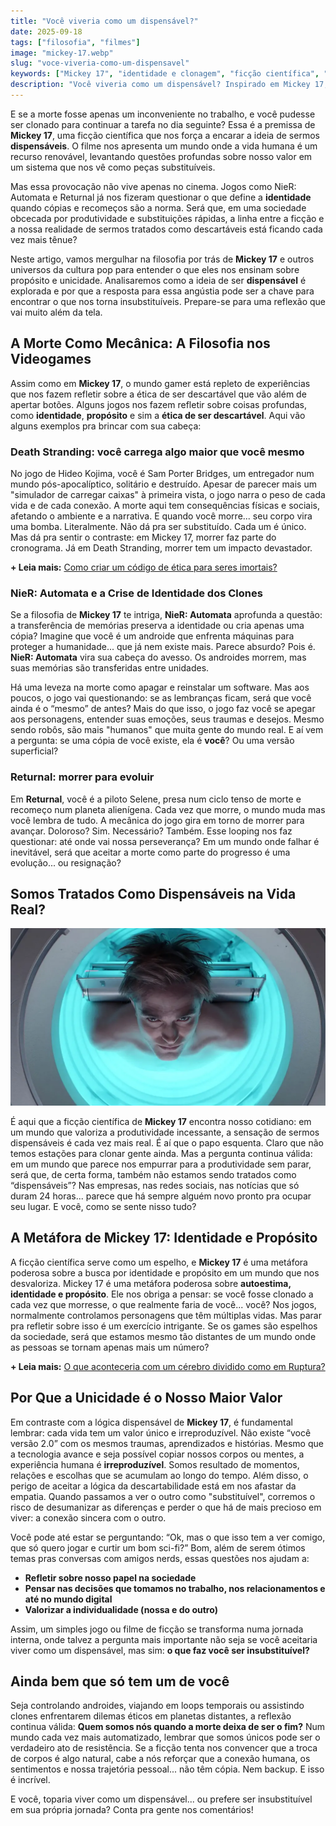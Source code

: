 ```yaml
---
title: "Você viveria como um dispensável?"
date: 2025-09-18
tags: ["filosofia", "filmes"]
image: "mickey-17.webp"
slug: "voce-viveria-como-um-dispensavel"
keywords: ["Mickey 17", "identidade e clonagem", "ficção científica", "Robert Pattinson Mickey 17", "Death Stranding, NieR: Automata, Returnal"]
description: "Você viveria como um dispensável? Inspirado em Mickey 17, exploramos o que nos torna únicos em um mundo de clones."
---
```


E se a morte fosse apenas um inconveniente no trabalho, e você pudesse ser clonado para continuar a tarefa no dia seguinte? Essa é a premissa de **Mickey 17**, uma ficção científica que nos força a encarar a ideia de sermos **dispensáveis**. O filme nos apresenta um mundo onde a vida humana é um recurso renovável, levantando questões profundas sobre nosso valor em um sistema que nos vê como peças substituíveis.

Mas essa provocação não vive apenas no cinema. Jogos como NieR: Automata e Returnal já nos fizeram questionar o que define a **identidade** quando cópias e recomeços são a norma. Será que, em uma sociedade obcecada por produtividade e substituições rápidas, a linha entre a ficção e a nossa realidade de sermos tratados como descartáveis está ficando cada vez mais tênue?

Neste artigo, vamos mergulhar na filosofia por trás de **Mickey 17** e outros universos da cultura pop para entender o que eles nos ensinam sobre propósito e unicidade. Analisaremos como a ideia de ser **dispensável** é explorada e por que a resposta para essa angústia pode ser a chave para encontrar o que nos torna insubstituíveis. Prepare-se para uma reflexão que vai muito além da tela.

## A Morte Como Mecânica: A Filosofia nos Videogames

Assim como em **Mickey 17**, o mundo gamer está repleto de experiências que nos fazem refletir sobre a ética de ser descartável que vão além de apertar botões. Alguns jogos nos fazem refletir sobre coisas profundas, como **identidade**, **propósito** e sim a **ética de ser descartável**. Aqui vão alguns exemplos pra brincar com sua cabeça:

### Death Stranding: você carrega algo maior que você mesmo

No jogo de Hideo Kojima, você é Sam Porter Bridges, um entregador num mundo pós-apocalíptico, solitário e destruído. Apesar de parecer mais um "simulador de carregar caixas" à primeira vista, o jogo narra o peso de cada vida e de cada conexão. A morte aqui tem consequências físicas e sociais, afetando o ambiente e a narrativa. E quando você morre... seu corpo vira uma bomba. Literalmente. Não dá pra ser substituído. Cada um é único. Mas dá pra sentir o contraste: em Mickey 17, morrer faz parte do cronograma. Já em Death Stranding, morrer tem um impacto devastador.

**+ Leia mais:** [Como criar um código de ética para seres imortais?](/como-criar-um-codigo-de-etica-para-seres-imortais/)

### NieR: Automata e a Crise de Identidade dos Clones

Se a filosofia de **Mickey 17** te intriga, **NieR: Automata** aprofunda a questão: a transferência de memórias preserva a identidade ou cria apenas uma cópia? Imagine que você é um androide que enfrenta máquinas para proteger a humanidade... que já nem existe mais. Parece absurdo? Pois é. **NieR: Automata** vira sua cabeça do avesso. Os androides morrem, mas suas memórias são transferidas entre unidades. 

Há uma leveza na morte como apagar e reinstalar um software. Mas aos poucos, o jogo vai questionando: se as lembranças ficam, será que você ainda é o “mesmo” de antes? Mais do que isso, o jogo faz você se apegar aos personagens, entender suas emoções, seus traumas e desejos. Mesmo sendo robôs, são mais "humanos" que muita gente do mundo real. E aí vem a pergunta: se uma cópia de você existe, ela é **você**? Ou uma versão superficial?

### Returnal: morrer para evoluir

Em **Returnal**, você é a piloto Selene, presa num ciclo tenso de morte e recomeço num planeta alienígena. Cada vez que morre, o mundo muda mas você lembra de tudo. A mecânica do jogo gira em torno de morrer para avançar. Doloroso? Sim. Necessário? Também. Esse looping nos faz questionar: até onde vai nossa perseverança? Em um mundo onde falhar é inevitável, será que aceitar a morte como parte do progresso é uma evolução... ou resignação?

## Somos Tratados Como Dispensáveis na Vida Real?

![mickey-17](robert-pattinson-mickey-17.webp)

É aqui que a ficção científica de **Mickey 17** encontra nosso cotidiano: em um mundo que valoriza a produtividade incessante, a sensação de sermos dispensáveis é cada vez mais real. É aí que o papo esquenta. Claro que não temos estações para clonar gente ainda. Mas a pergunta continua válida: em um mundo que parece nos empurrar para a produtividade sem parar, será que, de certa forma, também não estamos sendo tratados como “dispensáveis”? Nas empresas, nas redes sociais, nas notícias que só duram 24 horas... parece que há sempre alguém novo pronto pra ocupar seu lugar. E você, como se sente nisso tudo?

## A Metáfora de Mickey 17: Identidade e Propósito

A ficção científica serve como um espelho, e **Mickey 17** é uma metáfora poderosa sobre a busca por identidade e propósito em um mundo que nos desvaloriza. Mickey 17 é uma metáfora poderosa sobre **autoestima, identidade e propósito**. Ele nos obriga a pensar: se você fosse clonado a cada vez que morresse, o que realmente faria de você... você? Nos jogos, normalmente controlamos personagens que têm múltiplas vidas. Mas parar pra refletir sobre isso é um exercício intrigante. Se os games são espelhos da sociedade, será que estamos mesmo tão distantes de um mundo onde as pessoas se tornam apenas mais um número?

**+ Leia mais:** [O que aconteceria com um cérebro dividido como em Ruptura?](/o-que-aconteceria-com-um-cerebro-dividido-como-em-ruptura/)

## Por Que a Unicidade é o Nosso Maior Valor

Em contraste com a lógica dispensável de **Mickey 17**, é fundamental lembrar: cada vida tem um valor único e irreproduzível. Não existe “você versão 2.0” com os mesmos traumas, aprendizados e histórias. Mesmo que a tecnologia avance e seja possível copiar nossos corpos ou mentes, a experiência humana é **irreproduzível**. Somos resultado de momentos, relações e escolhas que se acumulam ao longo do tempo. Além disso, o perigo de aceitar a lógica da descartabilidade está em nos afastar da empatia. Quando passamos a ver o outro como "substituível", corremos o risco de desumanizar as diferenças e perder o que há de mais precioso em viver: a conexão sincera com o outro.

Você pode até estar se perguntando: “Ok, mas o que isso tem a ver comigo, que só quero jogar e curtir um bom sci-fi?” Bom, além de serem ótimos temas pras conversas com amigos nerds, essas questões nos ajudam a:

*   **Refletir sobre nosso papel na sociedade**
*   **Pensar nas decisões que tomamos no trabalho, nos relacionamentos e até no mundo digital**
*   **Valorizar a individualidade (nossa e do outro)**

Assim, um simples jogo ou filme de ficção se transforma numa jornada interna, onde talvez a pergunta mais importante não seja se você aceitaria viver como um dispensável, mas sim: **o que faz você ser insubstituível?**

## Ainda bem que só tem um de você

Seja controlando androides, viajando em loops temporais ou assistindo clones enfrentarem dilemas éticos em planetas distantes, a reflexão continua válida: **Quem somos nós quando a morte deixa de ser o fim?** Num mundo cada vez mais automatizado, lembrar que somos únicos pode ser o verdadeiro ato de resistência. Se a ficção tenta nos convencer que a troca de corpos é algo natural, cabe a nós reforçar que a conexão humana, os sentimentos e nossa trajetória pessoal... não têm cópia. Nem backup. E isso é incrível.

E você, toparia viver como um dispensável... ou prefere ser insubstituível em sua própria jornada? Conta pra gente nos comentários!